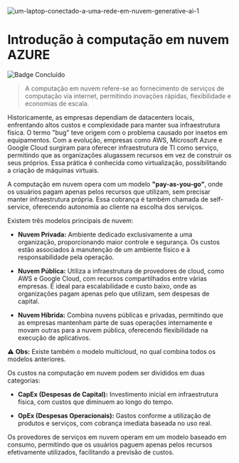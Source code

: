 ![um-laptop-conectado-a-uma-rede-em-nuvem-generative-ai-1](https://github.com/user-attachments/assets/81304cc9-1ad3-41a3-8343-ec389585b342)

# Introdução à computação em nuvem AZURE
![Badge Concluído](http://img.shields.io/static/v1?label=STATUS&message=CONCLUÍDO&color=23232e&style=for-the-badge)

> A computação em nuvem refere-se ao fornecimento de serviços de computação via internet, permitindo inovações rápidas, flexibilidade e economias de escala. 

Historicamente, as empresas dependiam de datacenters locais, enfrentando altos custos e complexidade para manter sua infraestrutura física. O termo "bug" teve origem com o problema causado por insetos em equipamentos. Com a evolução, empresas como AWS, Microsoft Azure e Google Cloud surgiram para oferecer infraestrutura de TI como serviço, permitindo que as organizações alugassem recursos em vez de construir os seus próprios. Essa prática é conhecida como virtualização, possibilitando a criação de máquinas virtuais.

A computação em nuvem opera com um modelo **"pay-as-you-go"**, onde os usuários pagam apenas pelos recursos que utilizam, sem precisar manter infraestrutura própria. Essa cobrança é também chamada de self-service, oferecendo autonomia ao cliente na escolha dos serviços.

Existem três modelos principais de nuvem:

- **Nuvem Privada:** Ambiente dedicado exclusivamente a uma organização, proporcionando maior controle e segurança. Os custos estão associados à manutenção de um ambiente físico e à responsabilidade pela operação.

- **Nuvem Pública:** Utiliza a infraestrutura de provedores de cloud, como AWS e Google Cloud, com recursos compartilhados entre várias empresas. É ideal para escalabilidade e custo baixo, onde as organizações pagam apenas pelo que utilizam, sem despesas de capital.

- **Nuvem Híbrida:** Combina nuvens públicas e privadas, permitindo que as empresas mantenham parte de suas operações internamente e movam outras para a nuvem pública, oferecendo flexibilidade na execução de aplicativos.

⚠️ **Obs:** Existe também o modelo multicloud, no qual combina todos os modelos anteriores.

Os custos na computação em nuvem podem ser divididos em duas categorias:

- **CapEx (Despesas de Capital):** Investimento inicial em infraestrutura física, com custos que diminuem ao longo do tempo.

- **OpEx (Despesas Operacionais):** Gastos conforme a utilização de produtos e serviços, com cobrança imediata baseada no uso real.

Os provedores de serviços em nuvem operam em um modelo baseado em consumo, permitindo que os usuários paguem apenas pelos recursos efetivamente utilizados, facilitando a previsão de custos.
